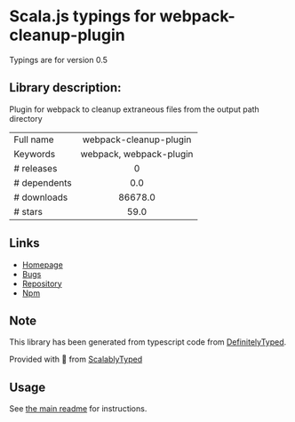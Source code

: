
# Scala.js typings for webpack-cleanup-plugin

Typings are for version 0.5

## Library description:
Plugin for webpack to cleanup extraneous files from the output path directory

|                    |                 |
| ------------------ | :-------------: |
| Full name          | webpack-cleanup-plugin |
| Keywords           | webpack, webpack-plugin |
| # releases         | 0 |
| # dependents       | 0.0 |
| # downloads        | 86678.0 |
| # stars            | 59.0 |

## Links
- [Homepage](https://github.com/gpbl/webpack-cleanup-plugin#readme)
- [Bugs](https://github.com/gpbl/webpack-cleanup-plugin/issues)
- [Repository](https://github.com/gpbl/webpack-cleanup-plugin)
- [Npm](https://www.npmjs.com/package/webpack-cleanup-plugin)
    


## Note
This library has been generated from typescript code from [DefinitelyTyped](https://definitelytyped.org).

Provided with :purple_heart: from [ScalablyTyped](https://github.com/oyvindberg/ScalablyTyped)

## Usage
See [the main readme](../../readme.md) for instructions.


